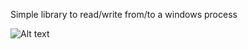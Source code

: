 Simple library to read/write from/to a windows process

![Alt text](https://s7.gifyu.com/images/tkwnvblAXx.gif)